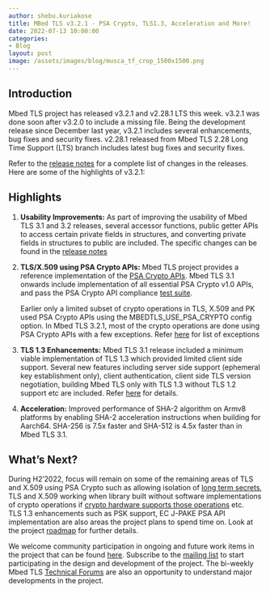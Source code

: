```yaml
---
author: shebu.kuriakose
title: MBed TLS v3.2.1 - PSA Crypto, TLS1.3, Acceleration and More! 
date: 2022-07-13 10:00:00
categories:
- Blog
layout: post
image: /assets/images/blog/musca_tf_crop_1500x1500.png
---
```


Introduction
------------

Mbed TLS project has released v3.2.1 and v2.28.1 LTS this week. v3.2.1 was done soon after v3.2.0 to include a missing file. Being the development release since December last year, v3.2.1 includes several enhancements, bug fixes and security fixes. v2.28.1 released from Mbed TLS 2.28 Long Time Support (LTS) branch includes latest bug fixes and security fixes.

Refer to the [release notes](https://github.com/Mbed-TLS/mbedtls/releases) for a complete list of changes in the releases. Here are some of the highlights of v3.2.1:

Highlights 
----------

1. **Usability Improvements:** As part of improving the usability of Mbed TLS 3.1 and 3.2 releases, several accessor functions, public getter APIs to access certain private fields in structures, and converting private fields in structures to public are included. The specific changes can be found in the [release notes](https://github.com/Mbed-TLS/mbedtls/releases) 

2. **TLS/X.509 using PSA Crypto APIs:** Mbed TLS project provides a reference implementation of the [PSA Crypto APIs](https://developer.arm.com/documentation/ihi0086/latest/). Mbed TLS 3.1 onwards include implementation of all essential PSA Crypto v1.0 APIs, and pass the PSA Crypto API compliance [test suite](https://github.com/ARM-software/psa-arch-tests).

     Earlier only a limited subset of crypto operations in TLS, X.509 and PK used PSA Crypto APIs using the MBEDTLS_USE_PSA_CRYPTO config option. In Mbed TLS 3.2.1, most of the crypto operations are done using PSA Crypto APIs with a few exceptions. Refer [here](https://github.com/Mbed-TLS/mbedtls/blob/development/docs/use-psa-crypto.md) for list of exceptions

3. **TLS 1.3 Enhancements:** Mbed TLS 3.1 release included a minimum viable implementation of TLS 1.3 which provided limited client side support. Several new features including server side support (ephemeral key establishment only), client authentication, client side TLS version negotiation, building Mbed TLS only with TLS 1.3 without TLS 1.2 support etc are included. Refer [here](https://github.com/Mbed-TLS/mbedtls/blob/development/docs/architecture/tls13-support.md) for details.
    
4. **Acceleration:** Improved performance of SHA-2 algorithm on Armv8 platforms by enabling SHA-2 acceleration instructions when building for Aarch64. SHA-256 is 7.5x faster and SHA-512 is 4.5x faster than in Mbed TLS 3.1.

What’s Next?
-----------
During H2’2022, focus will remain on some of the remaining areas of TLS and X.509 using PSA Crypto such as allowing isolation of [long term secrets](https://github.com/orgs/Mbed-TLS/projects/1#column-18338322), TLS and X.509 working when library built without software implementations of crypto operations if [crypto hardware supports those operations](https://github.com/orgs/Mbed-TLS/projects/1#column-18883163) etc. TLS 1.3 enhancements such as PSK support, EC J-PAKE PSA API implementation are also areas the project plans to spend time on. Look at the project [roadmap](https://developer.trustedfirmware.org/w/mbed-tls/roadmap/) for further details.

We welcome community participation in ongoing and future work items in the project that can be found [here](https://github.com/orgs/Mbed-TLS/projects/1). Subscribe to the [mailing list](https://lists.trustedfirmware.org/mailman3/lists/mbed-tls.lists.trustedfirmware.org/) to start participating in the design and development of the project. The bi-weekly Mbed TLS [Technical Forums](https://www.trustedfirmware.org/meetings/mbed-tls-technical-forum/) are also an opportunity to understand major developments in the project.
